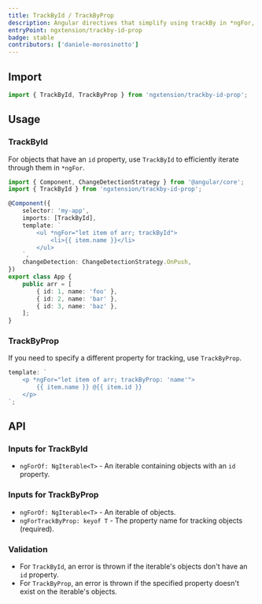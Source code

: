 ```yaml
---
title: TrackById / TrackByProp
description: Angular directives that simplify using trackBy in *ngFor, eliminating the need for custom component methods.
entryPoint: ngxtension/trackby-id-prop
badge: stable
contributors: ['daniele-morosinotto']
---
```


## Import

```ts
import { TrackById, TrackByProp } from 'ngxtension/trackby-id-prop';
```

## Usage

### TrackById

For objects that have an `id` property, use `TrackById` to efficiently iterate through them in `*ngFor`.

```ts
import { Component, ChangeDetectionStrategy } from '@angular/core';
import { TrackById } from 'ngxtension/trackby-id-prop';

@Component({
	selector: 'my-app',
	imports: [TrackById],
	template: `
		<ul *ngFor="let item of arr; trackById">
			<li>{{ item.name }}</li>
		</ul>
	`,
	changeDetection: ChangeDetectionStrategy.OnPush,
})
export class App {
	public arr = [
		{ id: 1, name: 'foo' },
		{ id: 2, name: 'bar' },
		{ id: 3, name: 'baz' },
	];
}
```

### TrackByProp

If you need to specify a different property for tracking, use `TrackByProp`.

```ts
template: `
	<p *ngFor="let item of arr; trackByProp: 'name'">
		{{ item.name }} @{{ item.id }}
	</p>
`;
```

## API

### Inputs for TrackById

- `ngForOf: NgIterable<T>` - An iterable containing objects with an `id` property.

### Inputs for TrackByProp

- `ngForOf: NgIterable<T>` - An iterable of objects.
- `ngForTrackByProp: keyof T` - The property name for tracking objects (required).

### Validation

- For `TrackById`, an error is thrown if the iterable's objects don't have an `id` property.
- For `TrackByProp`, an error is thrown if the specified property doesn't exist on the iterable's objects.
